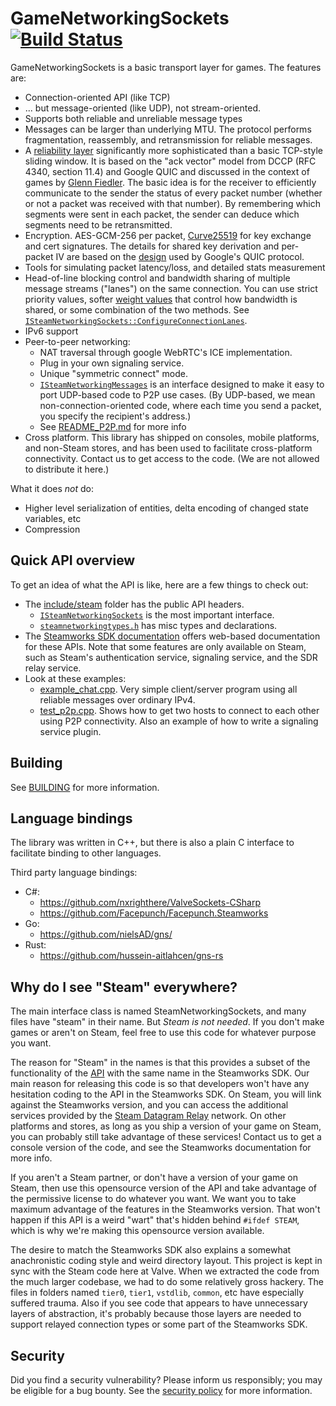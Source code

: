 # GameNetworkingSockets [![Build Status](https://github.com/ValveSoftware/GameNetworkingSockets/workflows/CI/badge.svg)](https://github.com/ValveSoftware/GameNetworkingSockets/actions)

GameNetworkingSockets is a basic transport layer for games.  The features are:

* Connection-oriented API (like TCP)
* ... but message-oriented (like UDP), not stream-oriented.
* Supports both reliable and unreliable message types
* Messages can be larger than underlying MTU.  The protocol performs
  fragmentation, reassembly, and retransmission for reliable messages.
* A [reliability layer](src/steamnetworkingsockets/clientlib/SNP_WIRE_FORMAT.md)
  significantly more sophisticated than a basic TCP-style sliding window.
  It is based on the "ack vector" model from DCCP (RFC 4340, section 11.4)
  and Google QUIC and discussed in the context of games by
  [Glenn Fiedler](https://gafferongames.com/post/reliable_ordered_messages/).
  The basic idea is for the receiver to efficiently communicate to the sender
  the status of every packet number (whether or not a packet was received
  with that number).  By remembering which segments were sent in each packet,
  the sender can deduce which segments need to be retransmitted.
* Encryption. AES-GCM-256 per packet, [Curve25519](https://cr.yp.to/ecdh.html) for
  key exchange and cert signatures. The details for shared key derivation and
  per-packet IV are based on the [design](https://docs.google.com/document/d/1g5nIXAIkN_Y-7XJW5K45IblHd_L2f5LTaDUDwvZ5L6g/edit?usp=sharing)
  used by Google's QUIC protocol.
* Tools for simulating packet latency/loss, and detailed stats measurement
* Head-of-line blocking control and bandwidth sharing of multiple message
  streams ("lanes") on the same connection.  You can use strict priority
  values, softer [weight values](https://en.wikipedia.org/wiki/Weighted_fair_queueing)
  that control how bandwidth is shared, or some combination of the two methods.
  See [``ISteamNetworkingSockets::ConfigureConnectionLanes``](include/steam/isteamnetworkingsockets.h).
* IPv6 support
* Peer-to-peer networking:
  * NAT traversal through google WebRTC's ICE implementation.
  * Plug in your own signaling service.
  * Unique "symmetric connect" mode.
  * [``ISteamNetworkingMessages``](include/steam/isteamnetworkingmessages.h) is an
    interface designed to make it easy to port UDP-based code to P2P use cases.  (By
    UDP-based, we mean non-connection-oriented code, where each time you send a
    packet, you specify the recipient's address.)
  * See [README_P2P.md](README_P2P.md) for more info
* Cross platform.  This library has shipped on consoles, mobile platforms, and non-Steam
  stores, and has been used to facilitate cross-platform connectivity.  Contact us to get
  access to the code.  (We are not allowed to distribute it here.)

What it does *not* do:

* Higher level serialization of entities, delta encoding of changed state
  variables, etc
* Compression

## Quick API overview

To get an idea of what the API is like, here are a few things to check out:

* The [include/steam](include/steam) folder has the public API headers.
  * [``ISteamNetworkingSockets``](include/steam/isteamnetworkingsockets.h) is the
    most important interface.
  * [``steamnetworkingtypes.h``](include/steam/steamnetworkingtypes.h) has misc
    types and declarations.
* The
  [Steamworks SDK documentation](https://partner.steamgames.com/doc/api/ISteamNetworkingSockets)
  offers web-based documentation for these APIs.  Note that some features
  are only available on Steam, such as Steam's authentication service,
  signaling service, and the SDR relay service.
* Look at these examples:
  * [example_chat.cpp](examples/example_chat.cpp).  Very simple client/server
    program using all reliable messages over ordinary IPv4.
  * [test_p2p.cpp](tests/test_p2p.cpp).  Shows how to get two hosts to connect
    to each other using P2P connectivity.  Also an example of how to write a
    signaling service plugin.

## Building

See [BUILDING](BUILDING.md) for more information.

## Language bindings

The library was written in C++, but there is also a plain C interface
to facilitate binding to other languages.

Third party language bindings:

* C#:
  * <https://github.com/nxrighthere/ValveSockets-CSharp>
  * <https://github.com/Facepunch/Facepunch.Steamworks>
* Go:
  * <https://github.com/nielsAD/gns/>
* Rust:
  * <https://github.com/hussein-aitlahcen/gns-rs>

## Why do I see "Steam" everywhere?

The main interface class is named SteamNetworkingSockets, and many files have
"steam" in their name.  But *Steam is not needed*.  If you don't make games or
aren't on Steam, feel free to use this code for whatever purpose you want.

The reason for "Steam" in the names is that this provides a subset of the
functionality of the [API](https://partner.steamgames.com/doc/api/ISteamNetworkingSockets)
with the same name in the Steamworks SDK.  Our main
reason for releasing this code is so that developers won't have any hesitation
coding to the API in the Steamworks SDK.  On Steam, you will link against the
Steamworks version, and you can access the additional services provided by
the [Steam Datagram Relay](https://partner.steamgames.com/doc/features/multiplayer/steamdatagramrelay)
network.  On other platforms and stores, as long as you ship a version of your
game on Steam, you can probably still take advantage of these services!  Contact
us to get a console version of the code, and see the Steamworks documentation for
more info.

If you aren't a Steam partner, or don't have a version of your game on Steam,
then use this opensource version of the API and take advantage of the permissive
license to do whatever you want.  We want you to take maximum advantage of the
features in the Steamworks version.  That won't happen if this API is a weird
"wart" that's hidden behind `#ifdef STEAM`, which is why we're making this
opensource version available.

The desire to match the Steamworks SDK also explains a somewhat anachronistic
coding style and weird directory layout.  This project is kept in sync with the
Steam code here at Valve.  When we extracted the code from the much larger
codebase, we had to do some relatively gross hackery.  The files in folders
named  `tier0`, `tier1`, `vstdlib`, `common`, etc have especially suffered
trauma.  Also if you see code that appears to have unnecessary layers of
abstraction, it's probably because those layers are needed to support relayed
connection types or some part of the Steamworks SDK.

## Security

Did you find a security vulnerability?  Please inform us responsibly; you may
be eligible for a bug bounty.  See the [security policy](SECURITY.md) for more
information.
